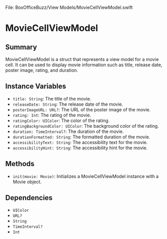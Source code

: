 File: BoxOfficeBuzz/View Models/MovieCellViewModel.swift

# MovieCellViewModel
## Summary
MovieCellViewModel is a struct that represents a view model for a movie cell. It can be used to display movie information such as title, release date, poster image, rating, and duration.

## Instance Variables
- `title: String`: The title of the movie.
- `releaseDate: String`: The release date of the movie.
- `posterImageURL: URL?`: The URL of the poster image of the movie.
- `rating: Int`: The rating of the movie.
- `ratingColor: UIColor`: The color of the rating.
- `ratingBackgroundColor: UIColor`: The background color of the rating.
- `duration: TimeInterval?`: The duration of the movie.
- `durationFormatted: String`: The formatted duration of the movie.
- `accessibilityText: String`: The accessibility text for the movie.
- `accessibilityHint: String`: The accessibility hint for the movie.

## Methods
- `init(movie: Movie)`: Initializes a MovieCellViewModel instance with a Movie object.

## Dependencies
- `UIColor`
- `URL?`
- `String`
- `TimeInterval?`
- `Int`

